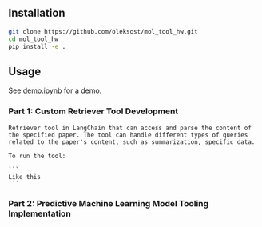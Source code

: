 ## Installation

```bash
git clone https://github.com/oleksost/mol_tool_hw.git
cd mol_tool_hw
pip install -e .
```

## Usage
See [demo.ipynb](https://github.com/oleksost/mol_tool_hw/blob/main/demo.ipynb) for a demo.

### Part 1: Custom Retriever Tool Development
    Retriever tool in LangChain that can access and parse the content of the specified paper. The tool can handle different types of queries related to the paper's content, such as summarization, specific data.
    
    To run the tool:

    ```
    Like this
    ```


### Part 2: Predictive Machine Learning Model Tooling Implementation